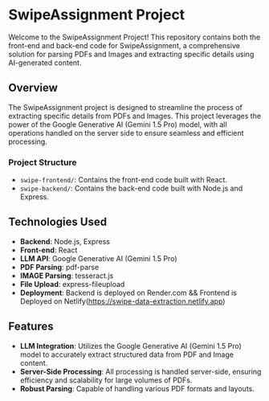 # SwipeAssignment Project

Welcome to the SwipeAssignment Project! This repository contains both the front-end and back-end code for SwipeAssignment, a comprehensive solution for parsing PDFs and Images and extracting specific details using AI-generated content.

## Overview

The SwipeAssignment project is designed to streamline the process of extracting specific details from PDFs and Images. This project leverages the power of the Google Generative AI (Gemini 1.5 Pro) model, with all operations handled on the server side to ensure seamless and efficient processing.

### Project Structure

- `swipe-frontend/`: Contains the front-end code built with React.
- `swipe-backend/`: Contains the back-end code built with Node.js and Express.

## Technologies Used

- **Backend**: Node.js, Express
- **Front-end**: React
- **LLM API**: Google Generative AI (Gemini 1.5 Pro)
- **PDF Parsing**: pdf-parse
- **IMAGE Parsing**: tesseract.js
- **File Upload**: express-fileupload
- **Deployment**: Backend is deployed on Render.com && Frontend is Deployed on Netlify(https://swipe-data-extraction.netlify.app)

## Features

- **LLM Integration**: Utilizes the Google Generative AI (Gemini 1.5 Pro) model to accurately extract structured data from PDF and Image content.
- **Server-Side Processing**: All processing is handled server-side, ensuring efficiency and scalability for large volumes of PDFs.
- **Robust Parsing**: Capable of handling various PDF formats and layouts.

